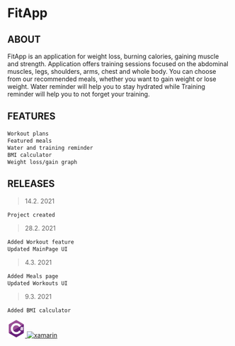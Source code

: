 # FitApp

## ABOUT
FitApp is an application for weight loss, burning calories, gaining muscle and strength. Application offers training sessions focused on the abdominal muscles, legs, shoulders, arms, chest and whole body. You can choose from our recommended meals, whether you want to gain weight or lose weight. Water reminder will help you to stay hydrated while Training reminder will help you to not forget your training.

## FEATURES
```
Workout plans
Featured meals
Water and training reminder
BMI calculator
Weight loss/gain graph
```
## RELEASES
> 14.2. 2021
```
Project created
```
>28.2. 2021
```
Added Workout feature
Updated MainPage UI
```
>4.3. 2021
```
Added Meals page
Updated Workouts UI
```
>9.3. 2021
```
Added BMI calculator
```












 <a href="https://www.w3schools.com/cs/" target="_blank"> <img src="https://raw.githubusercontent.com/devicons/devicon/master/icons/csharp/csharp-original.svg" alt="csharp" width="40" height="40"/> </a> <a href="https://www.w3schools.com/css/" target="_blank"> <a href="https://dotnet.microsoft.com/apps/xamarin" target="_blank"> <img src="https://raw.githubusercontent.com/detain/svg-logos/780f25886640cef088af994181646db2f6b1a3f8/svg/xamarin.svg" alt="xamarin" width="40" height="40"/>
